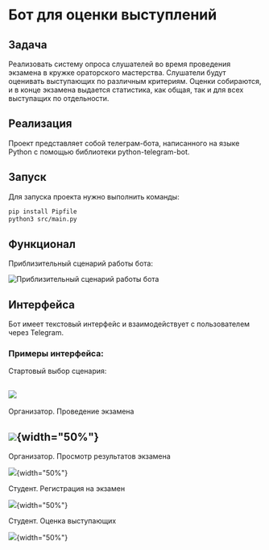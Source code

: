 # Бот для оценки выступлений

## Задача

Реализовать систему опроса слушателей во время проведения экзамена в кружке ораторского мастерства.
Слушатели будут оценивать выступающих по различным критериям.
Оценки собираются, и в конце экзамена выдается статистика, как общая, так и для всех выступащих по отдельности.

## Реализация

Проект представляет собой телеграм-бота, написанного на языке Python с помощью библиотеки python-telegram-bot.

## Запуск

Для запуска проекта нужно выполнить команды:

``` bash
pip install Pipfile
python3 src/main.py
```

## Функционал

Приблизительный сценарий работы бота:

![Приблизительный сценарий работы бота](https://raw.githubusercontent.com/doledenok/poll-bot/main/docs/source/_static/scenario.jpg)

## Интерфейса

Бот имеет текстовый интерфейс и взаимодействует с пользователем через Telegram.

### Примеры интерфейса:

Стартовый выбор сценария:

![](https://raw.githubusercontent.com/doledenok/poll-bot/main/docs/source/_static/start.jpg)
-----

Организатор. Проведение экзамена

![](https://raw.githubusercontent.com/doledenok/poll-bot/main/docs/source/_static/exam_managing.jpg){width="50%"}
----

Организатор. Просмотр результатов экзамена

![](https://raw.githubusercontent.com/doledenok/poll-bot/main/docs/source/_static/review_exam_results.jpg){width="50%"}


Студент. Регистрация на экзамен

![](https://raw.githubusercontent.com/doledenok/poll-bot/main/docs/source/_static/user_exam_joining.jpg){width="50%"}

Студент. Оценка выступающих

![](https://raw.githubusercontent.com/doledenok/poll-bot/main/docs/source/_static/user_rating.jpg){width="50%"}
